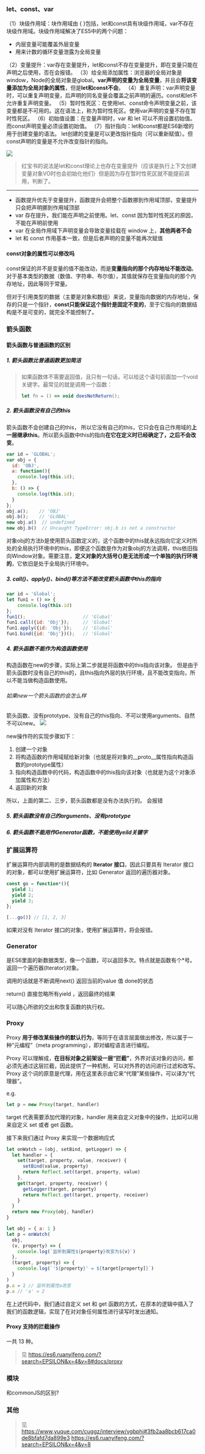 ### let、const、var
（1）块级作用域：块作用域由 { }包括，let和const具有块级作用域，var不存在块级作用域。块级作用域解决了ES5中的两个问题：
- 内层变量可能覆盖外层变量
- 用来计数的循环变量泄露为全局变量

（2）变量提升：var存在变量提升，let和const不存在变量提升，即在变量只能在声明之后使用，否在会报错。
（3）给全局添加属性：浏览器的全局对象是window，Node的全局对象是global。**var声明的变量为全局变量**，并且会**将该变量添加为全局对象的属性**，但是**let和const不会**。
（4）重复声明：var声明变量时，可以重复声明变量，后声明的同名变量会覆盖之前声明的遍历。const和let不允许重复声明变量。
（5）暂时性死区：在使用let、const命令声明变量之前，该变量都是不可用的。这在语法上，称为暂时性死区。使用var声明的变量不存在暂时性死区。
（6）初始值设置：在变量声明时，var 和 let 可以不用设置初始值。而const声明变量必须设置初始值。
（7）指针指向：let和const都是ES6新增的用于创建变量的语法。 let创建的变量是可以更改指针指向（可以重新赋值）。但const声明的变量是不允许改变指针的指向。

![](image/2021-07-09-15-37-56.png)

>红宝书的说法是let和const理论上也存在变量提升（应该是执行上下文创建变量对象VO时也会初始化他们）但是因为存在暂时性死区就不能提前调用，判断了。

---
- 函数提升优先于变量提升，函数提升会把整个函数挪到作用域顶部，变量提升只会把声明挪到作用域顶部
- var 存在提升，我们能在声明之前使用。let、const 因为暂时性死区的原因，不能在声明前使用
- var 在全局作用域下声明变量会导致变量挂载在 window 上，**其他两者不会**
- let 和 const 作用基本一致，但是后者声明的变量不能再次赋值

#### const对象的属性可以修改吗
const保证的并不是变量的值不能改动，而是**变量指向的那个内存地址不能改动**。对于基本类型的数据（数值、字符串、布尔值），其值就保存在变量指向的那个内存地址，因此等同于常量。

但对于引用类型的数据（主要是对象和数组）来说，变量指向数据的内存地址，保存的只是一个指针，**const只能保证这个指针是固定不变的**，至于它指向的数据结构是不是可变的，就完全不能控制了。

### 箭头函数
#### 箭头函数与普通函数的区别
##### 1. 箭头函数比普通函数更加简洁
>如果函数体不需要返回值，且只有一句话，可以给这个语句前面加一个void关键字。最常见的就是调用一个函数：
>```js
>let fn = () => void doesNotReturn();
>```

##### 2. 箭头函数没有自己的this
箭头函数不会创建自己的this， 所以它没有自己的this，它只会在自己作用域的**上一层继承this**。所以箭头函数中this的指向**在它在定义时已经确定了，之后不会改变**。

```js
var id = 'GLOBAL';
var obj = {
  id: 'OBJ',
  a: function(){
    console.log(this.id);
  },
  b: () => {
    console.log(this.id);
  }
};
obj.a();    // 'OBJ'
obj.b();    // 'GLOBAL'
new obj.a()  // undefined
new obj.b()  // Uncaught TypeError: obj.b is not a constructor
```
对象obj的方法b是使用箭头函数定义的，这个函数中的this就永远指向它定义时所处的全局执行环境中的this，即便这个函数是作为对象obj的方法调用，this依旧指向Window对象。需要注意，**定义对象的大括号{}是无法形成一个单独的执行环境的**，它依旧是处于全局执行环境中。

##### 3. call()、apply()、bind()等方法不能改变箭头函数中this的指向
```js
var id = 'Global';
let fun1 = () => {
    console.log(this.id)
};
fun1();                     // 'Global'
fun1.call({id: 'Obj'});     // 'Global'
fun1.apply({id: 'Obj'});    // 'Global'
fun1.bind({id: 'Obj'})();   // 'Global'
```

##### 4. 箭头函数不能作为构造函数使用
构造函数在new的步骤，实际上第二步就是将函数中的this指向该对象。 但是由于箭头函数时没有自己的this的，且this指向外层的执行环境，且不能改变指向，所以不能当做构造函数使用。

###### 如果new一个箭头函数的会怎么样
箭头函数、没有prototype、没有自己的this指向、不可以使用arguments、自然不可以new。
![](image/2021-07-09-16-06-25.png)

new操作符的实现步骤如下：
1. 创建一个对象
2. 将构造函数的作用域赋给新对象（也就是将对象的__proto__属性指向构造函数的prototype属性）
3. 指向构造函数中的代码，构造函数中的this指向该对象（也就是为这个对象添加属性和方法）
4. 返回新的对象

所以，上面的第二、三步，箭头函数都是没有办法执行的。
会报错

##### 5. 箭头函数没有自己的arguments、没有prototype

##### 6. 箭头函数不能用作Generator函数，不能使用yeild关键字

### 扩展运算符
扩展运算符内部调用的是数据结构的 **Iterator 接口**，因此只要具有 Iterator 接口的对象，都可以使用扩展运算符，比如 Generator 返回的遍历器对象。
```js
const go = function*(){
  yield 1;
  yield 2;
  yield 3;
};

[...go()] // [1, 2, 3]
```

如果对没有 Iterator 接口的对象，使用扩展运算符，将会报错。

### Generator
是ES6里面的新数据类型，像一个函数，可以返回多次。特点就是函数有个*号。返回一个遍历器(Iterator)对象。

调用的话就是不断调用next() 返回当前的value 值 done的状态

return() 直接忽略所有yield ，返回最终的结果

可以随心所欲的交出和恢复函数的执行权。

### Proxy
Proxy **用于修改某些操作的默认行为**，等同于在语言层面做出修改，所以属于一种“元编程”（meta programming），即对编程语言进行编程。

Proxy 可以理解成，**在目标对象之前架设一层“拦截”**，外界对该对象的访问，都必须先通过这层拦截，因此提供了一种机制，可以对外界的访问进行过滤和改写。Proxy 这个词的原意是代理，用在这里表示由它来“代理”某些操作，可以译为“代理器”。

e.g.
```js
let p = new Proxy(target, handler)
```
target 代表需要添加代理的对象，handler 用来自定义对象中的操作，比如可以用来自定义 set 或者 get 函数。

接下来我们通过 Proxy 来实现一个数据响应式
```js
let onWatch = (obj, setBind, getLogger) => {
  let handler = {
    set(target, property, value, receiver) {
      setBind(value, property)
      return Reflect.set(target, property, value)
    },
    get(target, property, receiver) {
      getLogger(target, property)
      return Reflect.get(target, property, receiver)
    }
  }
  return new Proxy(obj, handler)
}

let obj = { a: 1 }
let p = onWatch(
  obj,
  (v, property) => {
    console.log(`监听到属性${property}改变为${v}`)
  },
  (target, property) => {
    console.log(`'${property}' = ${target[property]}`)
  }
)
p.a = 2 // 监听到属性a改变
p.a // 'a' = 2
```
在上述代码中，我们通过自定义 set 和 get 函数的方式，在原本的逻辑中插入了我们的函数逻辑，实现了在对对象任何属性进行读写时发出通知。

####  Proxy 支持的拦截操作
一共 13 种。

>见 https://es6.ruanyifeng.com/?search=EPSILON&x=4&y=8#docs/proxy

### 模块
和commonJS的区别?

### 其他
>见 https://www.yuque.com/cuggz/interview/vgbphi#3fb2aa8bcb617ca0de8bfafd7da899e3
>https://es6.ruanyifeng.com/?search=EPSILON&x=4&y=8